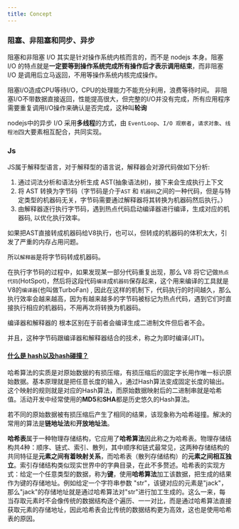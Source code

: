 ```yaml
---
title: Concept
---
```


### 阻塞、非阻塞和同步、异步


阻塞和非阻塞 I/O 其实是针对操作系统内核而言的，而不是 nodejs 本身。阻塞 I/O 的特点就是**一定要等到操作系统完成所有操作后才表示调用结束**，而非阻塞 I/O 是调用后立马返回，不用等操作系统内核完成操作。

阻塞I/O造成CPU等待I/O，CPU的处理能力不能充分利用，浪费等待时间。
非阻塞I/O不带数据直接返回，性能提高很大，但完整的I/O并没有完成，所有应用程序需要重复调用I/O操作来确认是否完成，这种叫**轮询**

nodejs中的异步 I/O 采用**多线程**的方式，由 `EventLoop`、`I/O 观察者`，`请求对象`、`线程池`四大要素相互配合，共同实现。


### Js
JS属于解释型语言，对于解释型的语言说，解释器会对源代码做如下分析:

1. 通过词法分析和语法分析生成 AST(抽象语法树)，接下来会生成执行上下文
2. 将 AST 转换为字节码（字节码是介于`AST` 和 `机器码`之间的一种代码，但是与特定类型的机器码无关，字节码需要通过解释器将其转换为机器码然后执行。）
3. 由解释器逐行执行字节码，遇到热点代码启动编译器进行编译，生成对应的机器码, 以优化执行效率。

如果把AST直接转成机器码给V8执行，也可以，但转成的机器码的体积太大，引发了严重的内存占用问题。

所以`解释器`是将字节码转成机器码。

在执行字节码的过程中，如果发现某一部分代码重复出现，那么 V8 将它记做`热点代码`(HotSpot)，然后将这段代码`编译`成`机器码`保存起来，这个用来编译的工具就是V8的`编译器`(也叫做TurboFan) , 因此在这样的机制下，代码执行的时间越久，那么执行效率会越来越高，因为有越来越多的字节码被标记为热点代码，遇到它们时直接执行相应的机器码，不用再次将转换为机器码。

编译器和解释器的 根本区别在于前者会编译生成二进制文件但后者不会。

并且，这种字节码跟编译器和解释器结合的技术，称之为即时编译(JIT)。

#### [什么是 hash以及hash碰撞？](https://www.zhihu.com/question/26762707/answer/890181997)

哈希算法的实质是对原始数据的有损压缩，有损压缩后的固定字长用作唯一标识原始数据。基本原理就是把任意长度的输入，通过Hash算法变成固定长度的输出。这个映射的规则就是对应的Hash算法，而原始数据映射后的二进制串就是哈希值。活动开发中经常使用的**MD5**和**SHA**都是历史悠久的Hash算法。

若不同的原始数据被有损压缩后产生了相同的结果，该现象称为哈希碰撞。解决的常用的算法是**链地址法**和**开放地址法**。

**哈希表**属于一种物理存储结构，它应用了**哈希算法**因此称之为哈希表。物理存储结构共4种：顺序、链式、索引、散列，其中顺序和链式最常见，这两种存储结构的共同特征是**元素之间有着映射关系**，而哈希表（散列存储结构）的**元素之间相互独立**。索引存储结构类似现实世界中的字典目录，在此不多赘述。哈希表的实现方式：给定一个任意类型的数据，称为**键**，使用**哈希算法**加工该数据，把生成的结果作为键的存储地址。例如给定一个字符串参数 "str"，该键对应的元素是"jack"，那么"jack"的存储地址就是通过哈希算法对"str"进行加工生成的。这么一来，每当存取元素时不会像传统的数据结构逐个遍历、一一对比，而是通过哈希算法直接获取元素的存储地址，因此哈希表会比传统的数据结构更为高效，这也是使用哈希表的原因。

